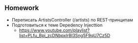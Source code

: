 ## Homework

- Переписать ArtistsController (/artists) по REST-принципам
- Подготовиться к теме Depedency Injecttion
    - https://www.youtube.com/playlist?list=PLfu_Bpi_zcDNbpxlrBl3Sng5F9qU7Cz5D

